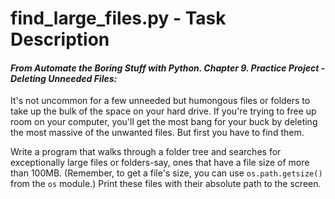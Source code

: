# find_large_files.py - Task Description

#### _From Automate the Boring Stuff with Python. Chapter 9. Practice Project - Deleting Unneeded Files:_

It's not uncommon for a few unneeded but humongous files or folders to
take up the bulk of the space on your hard drive. If you're trying to free up room on your computer, you'll get the most bang for your buck by deleting the most massive of the unwanted files. But first you have to find them.

Write a program that walks through a folder tree and searches for exceptionally large files or folders-say, ones that have a file size of more than 100MB. (Remember, to get a file's size, you can use `os.path.getsize()` from the `os` module.) Print these files with their absolute path to the screen.